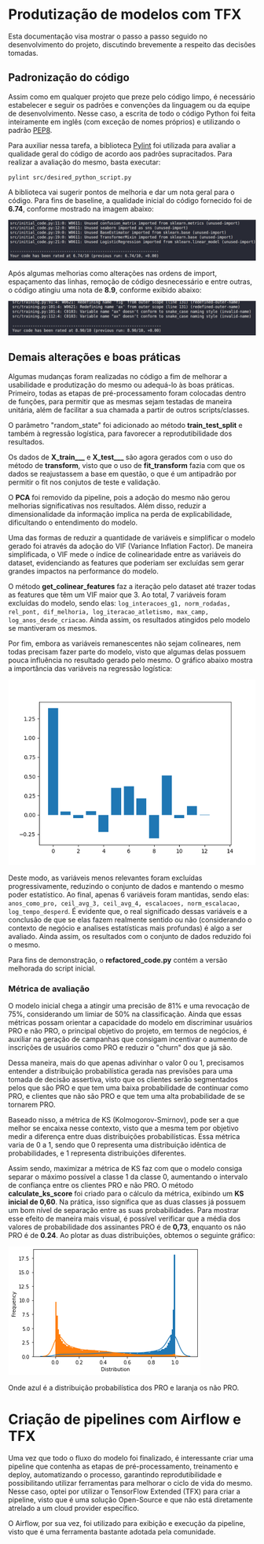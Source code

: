 # Produtização de modelos com TFX
Esta documentação visa mostrar o passo a passo seguido no desenvolvimento do projeto, discutindo brevemente a respeito das decisões tomadas.

## Padronização do código
Assim como em qualquer projeto que preze pelo código limpo, é necessário estabelecer e seguir os padrões e convenções da linguagem ou da equipe de desenvolvimento. Nesse caso, a escrita de todo o código Python foi feita inteiramente em inglês (com exceção de nomes próprios) e utilizando o padrão [PEP8](https://peps.python.org/pep-0008/).

Para auxiliar nessa tarefa, a biblioteca [Pylint](https://pylint.pycqa.org/en/latest/tutorial.html) foi utilizada para avaliar a qualidade geral do código de acordo aos padrões supracitados. Para realizar a avaliação do mesmo, basta executar:

```
pylint src/desired_python_script.py
```
A biblioteca vai sugerir pontos de melhoria e dar um nota geral para o código. Para fins de baseline, a qualidade inicial do código fornecido foi de **6.74**, conforme mostrado na imagem abaixo:

![Image](/assets/initial_code_quality.png "Qualidade de código inicial")

Após algumas melhorias como alterações nas ordens de import, espaçamento das linhas, remoção de código desnecessário e entre outras, o código atingiu uma nota de **8.9**, conforme exibido abaixo:

![Image](/assets/new_code_quality.png "Qualidade do código refatorado")

## Demais alterações e boas práticas
Algumas mudanças foram realizadas no código a fim de melhorar a usabilidade e produtização do mesmo ou adequá-lo às boas práticas. Primeiro, todas as etapas de pré-processamento foram colocadas dentro de funções, para permitir que as mesmas sejam testadas de maneira unitária, além de facilitar a sua chamada a partir de outros scripts/classes.

O parâmetro "random_state" foi adicionado ao método **train_test_split** e também à regressão logística, para favorecer a reprodutibilidade dos resultados.

Os dados de **X_train___** e **X_test___** são agora gerados com o uso do método de **transform**, visto que o uso de **fit_transform** fazia com que os dados se reajustassem a base em questão, o que é um antipadrão por permitir o fit nos conjutos de teste e validação.

O **PCA** foi removido da pipeline, pois a adoção do mesmo não gerou melhorias significativas nos resultados. Além disso, reduzir a dimensionalidade da informação implica na perda de explicabilidade, dificultando o entendimento do modelo.

Uma das formas de reduzir a quantidade de variáveis e simplificar o modelo gerado foi através da adoção do VIF (Variance Inflation Factor). De maneira simplificada, o VIF mede o índice de colinearidade entre as variáveis do dataset, evidenciando as features que poderiam ser excluídas sem gerar grandes impactos na performance do modelo.

O método **get_colinear_features** faz a iteração pelo dataset até trazer todas as features que têm um VIF maior que 3. Ao total, 7 variáveis foram excluídas do modelo, sendo elas: ```log_interacoes_g1, norm_rodadas, rel_pont, dif_melhoria, log_iteracao_atletismo, max_camp, log_anos_desde_criacao```. Ainda assim, os resultados atingidos pelo modelo se mantiveram os mesmos.

Por fim, embora as variáveis remanescentes não sejam colineares, nem todas precisam fazer parte do modelo, visto que algumas delas possuem pouca influência no resultado gerado pelo mesmo. O gráfico abaixo mostra a importância das variáveis na regressão logística:

![Image](/assets/feature_impo.png "Importância das features")

Deste modo, as variáveis menos relevantes foram excluídas progressivamente, reduzindo o conjunto de dados e mantendo o mesmo poder estatístico. Ao final, apenas 6 variáveis foram mantidas, sendo elas: ```anos_como_pro, ceil_avg_3, ceil_avg_4, escalacoes, norm_escalacao, log_tempo_desperd```. É evidente que, o real significado dessas variáveis e a conclusão de que se elas fazem realmente sentido ou não (considerando o contexto de negócio e analises estatísticas mais profundas) é algo a ser avaliado. Ainda assim, os resultados com o conjunto de dados reduzido foi o mesmo.

Para fins de demonstração, o **refactored_code.py** contém a versão melhorada do script inicial.

### Métrica de avaliação
O modelo inicial chega a atingir uma precisão de 81% e uma revocação de 75%, considerando um limiar de 50% na classificação. Ainda que essas métricas possam orientar a capacidade do modelo em discriminar usuários PRO e não PRO, o principal objetivo do projeto, em termos de negócios, é auxiliar na geração de campanhas que consigam incentivar o aumento de inscrições de usuários como PRO e reduzir o "churn" dos que já são. 

Dessa maneira, mais do que apenas adivinhar o valor 0 ou 1, precisamos entender a distribuição probabilística gerada nas previsões para uma tomada de decisão assertiva, visto que os clientes serão segmentados pelos que são PRO e que tem uma baixa probabilidade de continuar como PRO, e clientes que não são PRO e que tem uma alta probabilidade de se tornarem PRO.

Baseado nisso, a métrica de KS (Kolmogorov-Smirnov), pode ser a que melhor se encaixa nesse contexto, visto que a mesma tem por objetivo medir a diferença entre duas distribuições probabilísticas. Essa métrica varia de 0 a 1, sendo que 0 representa uma distribuição idêntica de probabilidades, e 1 representa distribuições diferentes.

Assim sendo, maximizar a métrica de KS faz com que o modelo consiga separar o máximo possível a classe 1 da classe 0, aumentando o intervalo de confiança entre os clientes PRO e não PRO. O método **calculate_ks_score** foi criado para o cálculo da métrica, exibindo um **KS inicial de 0,60**. Na prática, isso significa que as duas classes já possuem um bom nível de separação entre as suas probabilidades. Para mostrar esse efeito de maneira mais visual, é possível verificar que a média dos valores de probabilidade dos assinantes PRO é de **0,73**, enquanto os não PRO é de **0.24**. Ao plotar as duas distribuições, obtemos o seguinte gráfico:

![Image](/assets/distributions.png "Distribuição das previsões")

Onde azul é a distribuição probabilística dos PRO e laranja os não PRO.

# Criação de pipelines com Airflow e TFX
Uma vez que todo o fluxo do modelo foi finalizado, é interessante criar uma pipeline que contenha as etapas de pré-processamento, treinamento e deploy, automatizando o processo, garantindo reprodutibilidade e possibilitando utilizar ferramentas para melhorar o ciclo de vida do mesmo. Nesse caso, optei por utilizar o TensorFlow Extended (TFX) para criar a pipeline, visto que é uma solução Open-Source e que não está diretamente atrelado a um cloud provider específico.

O Airflow, por sua vez, foi utilizado para exibição e execução da pipeline, visto que é uma ferramenta bastante adotada pela comunidade.

